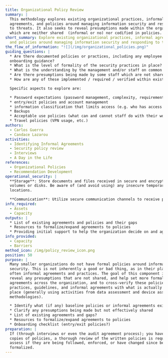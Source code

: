 ```yaml
---
title: Organizational Policy Review
summary: |
  This methodology explores existing organizational practices, informal
  agreements, and policies around managing information security and responding
  to threats. It also seeks to reveal presumptions made within the organization
  which are neither shared  (informal or no) nor codified in policies.
short_summary: Explore existing organizational practices, informal agreements,
  and policies around managing information security and responding to threats.
the_flow_of_information: "![](/img/organizational_policies.png)"
guiding_questions: |
  * Are there documented policies or practices, including any employee
  onboarding guidance?
  * What is the level of formality of the security practices in place? are verbal conventions, written documents or something in between?
  * What is the understanding by the management and/or staff on common security practices?
  * Are there presumptions being made by some staff which are not shared?
  * How are any of these implemented / required / verified within existing organizational practice?

  Specific aspects to explore are:

  * Password expectations (password management, complexity, requirements
  * entry/exit policies and account management
  * information classification that limits access (e.g. who has access to financial data? partner data?)
  * Backups
  * Acceptable use policies (what can and cannot staff do with their work devices)
  * Travel policies (VPN usage, etc.)
authors:
  - Carlos Guerra
  - Candace Lazarou
activities:
  - Identifying Informal Agreements
  - Security policy review
  - Interviews
  - A Day in the Life
references:
  - Organizational Policies
  - Recommendation Development
operational_security: |
  **Storage**: Store documents and files received in secure and encrypted
  volumes or disks. Be aware of (and avoid using) any insecure temporary
  locations.

  **Communication**: Utilize secure communication channels to receive policies and discuss them.
info_required:
  - Assets
  - Capacity
outputs: |
  * List of existing agreements and policies and their gaps
  * Resources to formalize/expand agreements to policies
  * Providing initial support to help the organization decide on and agree to baseline guidance around critical digital security controls, such as an Onboarding checklist, entry/exit policies, etc
info_provided:
  - Capacity
  - Barriers
method_icon: /img/policy_review_icon.png
position: 50
purpose: |
  Many smaller organizations do not have formal policies around information
  security. This is not inherently a good or bad thing, as in their place are
  often informal agreements and practices. The goal of this component is to
  reveal any presumptions that are not shared, and help set more formalized
  agreements across the organization, and to cross-verify these policies,
  practices, guidelines, and informal agreements with what is actually taking
  place (generally using activities from data assessment and device assessment
  methodologies).

  * Identify what (if any) baseline policies or informal agreements exist to respond to common information security and business continuity challenges
  * Clarify any presumptions being made but not effectively shared
  * List of existing agreements and gaps?
  * Resources to formalize/expand agreements to policies
  * Onboarding checklist (entry/exit policies?)
preparation: |
  If (through interviews or even the audit agreement process); you have received
  copies of policies, a thorough review of the written policies is required to
  assess if they are being followed, enforced, or have changed since being
  formalized.
---
```

